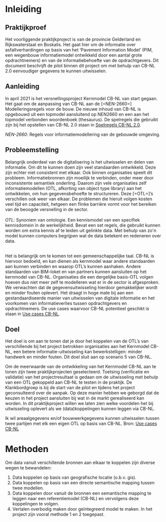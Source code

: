 # Inleiding

## Praktijkproef 
Het voorliggende praktijkproject is van de provincie Gelderland en Rijkswaterstaat en Boskalis. Het gaat hier om de informatie over asfaltverhardingen op basis van het ‘Pavement Information Model’ (PIM, een wegenbouw informatiemodel ontwikkeld door een aantal grote opdrachtnemers) en van de informatiebehoefte van de opdrachtgevers. Dit document beschrijft de pilot binnen dit project om met behulp van CB-NL 2.0 eenvoudiger gegevens te kunnen uitwisselen.

## Aanleiding

In april 2021 is het versnellingsproject Kernmodel CB-NL van start gegaan. Het gaat om de aanpassing van CB-NL aan de [=NEN-2660=] Modelleringsregels voor de bouw. De nieuwe inhoud van CB-NL is opgebouwd uit een topmodel aansluitend op NEN2660 en een aan het topmodel verbonden woordenboek (thesaurus). De spelregels die gebruikt zijn bij het opstellen van CB-NL 2.0 staan in [Spelregels CB-NL 2.0](https://bimloket.github.io/CB-NL/spelregels). 

<dfn data-lt="NEN-2660">NEN-2660</dfn>: Regels voor informatiemodellering van de gebouwde omgeving.</p>


## Probleemstelling
Belangrijk onderdeel van de digitalisering is het uitwisselen en delen van informatie. Om dit te kunnen doen zijn veel standaarden ontwikkeld. Deze zijn echter niet consistent met elkaar. Ook binnen organisaties speelt dit probleem. Informatiebronnen zijn moeilijk te verbinden, onder meer door inconsistente semantiek onderling. Daarom zijn vele organisaties zelf informatiemodellen (OTL, afkorting van object type library) aan het ontwikkelen, om hun gegevensbehoefte te structureren. Deze [=OTL=]’s verschillen ook weer van elkaar. De problemen die hieruit volgen kosten veel tijd en capaciteit, hetgeen een flinke barrière vormt voor het bereiken van de beoogde versnelling in de sector. 
<br>
<br>
<dfn data-lt="OTL|Objecttypenbibliotheek">OTL</dfn>: Synoniem van ontologie. Een kennismodel van een specifiek kennisdomein in de werkelijkheid. Bevat een set regels, die gebruikt kunnen worden om extra kennis af te leiden uit gelinkte data. Met behulp van zo'n model kunnen computers begrijpen wat de data betekent en redeneren over data. </p>
<br>
Het is belangrijk om te komen tot een gemeenschappelijke taal. CB-NL is hiervoor bedoeld, en kan dienen als kernmodel waar andere standaarden aan kunnen verbinden en waarop OTL’s kunnen aanhaken.
Andere standaarden van BIM-loket en van partners kunnen aansluiten op het kernmodel van CB-NL. Organisaties die een dergelijke basis-OTL volgen hoeven dus niet meer zelf te modelleren wat er in de sector is afgesproken. We verwachten dat de gegevensuitwisseling hierdoor gemakkelijker wordt en minder fouten oplevert.
Het draagt in hoge mate bij aan een gestandaardiseerde manier van uitwisselen van digitale informatie en het voorkomen van informatieverlies tussen opdrachtgevers en opdrachtnemers. De use cases waarvoor CB-NL potentieel geschikt is staan in <a href="https://bimloket.github.io/CB-NL/usecases">Use cases CB-NL</a>.


## Doel
Het doel is om aan te tonen dat je door het koppelen van de OTL’s van verschillende bij het project betrokken organisaties aan het Kernmodel CB-NL, een betere informatie-uitwisseling kan bewerkstelligen: minder handwerk en minder fouten. Dit doel sluit aan op scenario 5 van CB-NL.

Om de meerwaarde van de ontwikkeling van het Kernmodel CB-NL aan te tonen zijn twee praktijkprojecten geselecteerd. Toetsing (verificatie en validatie) van het projectresultaat is gedaan om de uitwisseling met behulp van een OTL gekoppeld aan CB-NL te testen in de praktijk. De Klankbordgroep is bij de start van de pilot en tijdens het project geconsulteerd over de aanpak. Op deze manier hebben we geborgd dat de keuzen in het project aansluiten bij wat in de markt gerealiseerd kan worden. In dit praktijkproject willen we laten zien welke voordelen het bij uitwisseling oplevert als we (data)koppelingen kunnen leggen via CB-NL.

<aside class="note" title="Scenario 5: Areaalgegevens uitwisselen">
Ik wil areaalgegevens en/of bouwwerkgegevens kunnen uitwisselen tussen twee partijen met elk een eigen OTL op basis van CB-NL. Bron: <a href="https://bimloket.github.io/CB-NL/usecases">Use cases CB-NL</a>
</aside>

# Methoden
Om data vanuit verschillende bronnen aan elkaar te koppelen zijn diverse wegen te bewandelen:
1.	Data koppelen op basis van geografische locatie (o.b.v. gis).
2.	Data koppelen op basis van een directe semantische mapping tussen twee modellen.
3.	Data koppelen door vanuit de bronnen een semantische mapping te leggen naar een referentiemodel (CB-NL) en vervolgens deze koppelingen te volgen.
4.	Vertalen overbodig maken door geïntegreerd model te maken.
In het project zijn vooral methode 1 en 2 toegepast.

